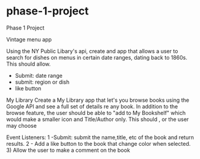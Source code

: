 # phase-1-project
Phase 1 Project

Vintage menu app

Using the NY Public Libary's api, create and app that allows a user to search for dishes on menus in certain date ranges, dating back to 1860s. This should allow. 

- Submit: date range
- submit: region or dish
- like button



My Library
Create a My Library app that let's you browse books using the Google API and see a full set of details re any book.  In addition to the browse feature, the user should be able to "add to My Bookshelf" which would make a smaller icon and Title/Author only. This should , or the user may choose 


Event Listeners: 
1 -Submit: submit the name,title, etc of the book and return results.
2 - Add a like button to the book that change color when selected. 
3) Allow the user to make a comment on the book